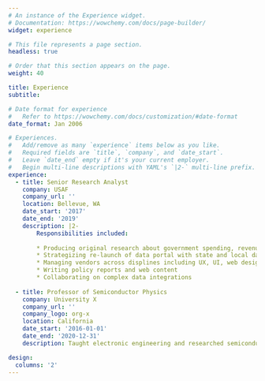 ```yaml
---
# An instance of the Experience widget.
# Documentation: https://wowchemy.com/docs/page-builder/
widget: experience

# This file represents a page section.
headless: true

# Order that this section appears on the page.
weight: 40

title: Experience
subtitle:

# Date format for experience
#   Refer to https://wowchemy.com/docs/customization/#date-format
date_format: Jan 2006

# Experiences.
#   Add/remove as many `experience` items below as you like.
#   Required fields are `title`, `company`, and `date_start`.
#   Leave `date_end` empty if it's your current employer.
#   Begin multi-line descriptions with YAML's `|2-` multi-line prefix.
experience:
  - title: Senior Research Analyst
    company: USAF
    company_url: ''
    location: Bellevue, WA
    date_start: '2017'
    date_end: '2019'
    description: |2-
        Responsibilities included:
        
        * Producing original research about government spending, revenue, and outcomes
        * Strategizing re-launch of data portal with state and local data explorations
        * Managing vendors across displines including UX, UI, web design, data scraping, API development, and database management
        * Writing policy reports and web content
        * Collaborating on complex data integrations
        
  - title: Professor of Semiconductor Physics
    company: University X
    company_url: ''
    company_logo: org-x
    location: California
    date_start: '2016-01-01'
    date_end: '2020-12-31'
    description: Taught electronic engineering and researched semiconductor physics.

design:
  columns: '2'
---
```

